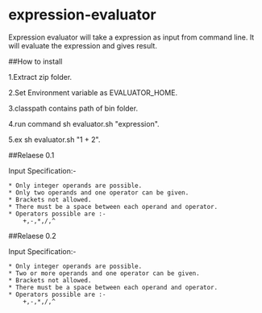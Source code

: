 expression-evaluator
===================
Expression evaluator will take a expression as input from command line. It will evaluate the expression and gives result.

##How to install

1.Extract zip folder.

2.Set Environment variable as EVALUATOR_HOME.

3.classpath contains path of bin folder.

4.run command sh evaluator.sh "expression".

5.ex sh evaluator.sh "1 + 2".

##Relaese 0.1

Input Specification:-

    * Only integer operands are possible.
    * Only two operands and one operator can be given.
    * Brackets not allowed.
    * There must be a space between each operand and operator.
    * Operators possible are :-
        +,-,*,/,^

##Relaese 0.2

Input Specification:-

    * Only integer operands are possible.
    * Two or more operands and one operator can be given.
    * Brackets not allowed.
    * There must be a space between each operand and operator.
    * Operators possible are :-
        +,-,*,/,^